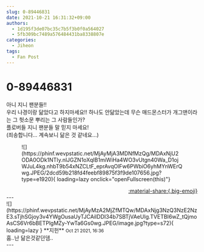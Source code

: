 ```yaml
---
slug: 0-89446831
date: 2021-10-21 16:31:32+09:00
authors:
  - 1d195f3de07bc35c7b5f3b0f0a564027
  - 5fb309bc7489a576484431ba8338807e
categories:
  - Jiheon
tags:
  - Fan Post
---
```


# 0-89446831

<div class="post-container" markdown="1">
<div class="content-container md-sidebar__scrollwrap" markdown="1">

아니 지니 팬분들!!<br>우리 나경이랑 닮았다고 하지마세요!! 하나도 안닮았는데 무슨 매드몬스터가 개그맨이라는 그 헛소문 뿌리는 그 사람들인가?<br>플로버들 지니 팬분들 말 믿지 마세요!<br>(죄송합니다... 계속보니 닮은 것 같네요...)
<figure markdown="1">
![](https://phinf.wevpstatic.net/MjAyMjA3MDNfMzQg/MDAxNjU2ODA0ODk1NTIy.nlJGZN1oXqIB1miWiHa4WO3vUtgn40Wa_D1ojWJuL4kg.nhbT9b54xNZCLtF_eprAvqOlFw6PWbiO6yhMYnWErQwg.JPEG/2dcd59b218fd4feebf89875f3f9de107656.jpg?type=e1920){ loading=lazy onclick="openFullscreen(this)"}
</figure>


</div>
</div>

<div style="text-align: right;" markdown="1">
<a href="https://weverse.io/fromis9/fanpost/0-89446831" style="text-align: right;">:material-share:{.big-emoji}</a>
</div>
---

<div class="comments-container md-sidebar__scrollwrap" markdown="1">
<div class="comment" markdown="1">
<div class='id-container' markdown="1">
![](https://phinf.wevpstatic.net/MjAyMzA2MjZfMTQw/MDAxNjg3NzQ3NzE2NzE3.sTjhSGjoy3v4YWgOusaUyTJCAiIDDI34b7SBTjVAeUIg.TVETBI6wZ_tQjmoAsCS6Vr6bBETPlgMZy-YwTa6Gs0wg.JPEG/image.jpg?type=s72){ loading=lazy }
**<span class="artist">지헌</span>** <small>Oct 21 2021, 16:36</small><br>
</div>
<div class='comment-body' markdown="1">
훔..난 닮은것같던뎀..
</div>
</div>
</div>
---
